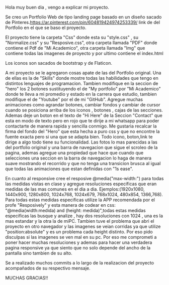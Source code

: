 Hola muy buen dia , vengo a explicar mi proyecto.

Se creo un Portfolio Web de tipo landing page basado en un diseño sacado de Pinteres.https://ar.pinterest.com/pin/604819424974253339/
link de del Portfolio en el que se baso el proyecto.

  El proyecto tiene la carpeta "Css" donde esta su "style.css" , su "Normalize.css" y su "Resposive.css", otra carpeta llamada "PDF"
donde contiene el Pdf de "Mi Academico", otra carpeta llamada "Img" que contiene todas las imagenes de proyecto y por ultimo 
contiene el index.html

  Los iconos son sacados de bootstrap y de Flaticon.

A mi proyecto se le agregaron cosas apate de las del Portfolio original. Una de ellas es la de "Skills" donde mostre todas las habilidades
que tengo en distintos lenguajes de programacion. Tambien modifique en la seccion de "hero" los 2 botones sustituyendo el de "My portfolio"
por "Mi Academico" donde te lleva a mi promedio y estado en la carrera que estudio, tambien modifique el de "Youtube" por el de mi "GitHub". 
Agregue muchas animaciones como agrandar botones, cambiar fondos y cambiar de cursor cuando se posiciona arriba de los iconos , botones ,
cajas de las secciones. Ademas deje un boton en el texto de "Hi Here" de la Seccion "Contact" que esta en modo de texto pero en rojo 
que te dirije a mi whatsapp para poder contactarte de manera rapida y sencilla conmigo. Me gustaria recalcar la firma del fondo del
"Hero" que esta hecha a puro css y que no encontre la fuente exacta pero si una que se adapta bien.
  Todo icono, boton,link te dirige a algo todo tiene su funcionalidad. Las fotos lo mas parecidas a las del portfolio original y una 
barra de navegacion que sigue el scroleo de la pagina, ademas agregue una propiedad que hace que cuando que selecciones una seccion en la
barra de navegacion lo haga de manera suave mostrando el recorrido y que no tenga una transicion brusca al igual que todas las 
animaciones que estan definidas con "1s ease". 

  En cuanto al responsive cree el resposive @media("max-width:") para todas las medidas vistas en clase y agregue resoluciones
especificas que eran medidas de las mas comunes en el dia a dia. Ejemplos:(1920x1080, 1440x900, 1280x800, 1024x768, 1024x679, 
768x1024, 480x854, 1366,768). Para todas estas medidas especificas utilize la APP recomendada por el profe "Resposively" y esta manera de codear en css:
"@media(width:medida) and (height: medida)",todas estas medidas especificas las busque y analize , 
hay dos resoluciones con 1024 , una es la mas estandar y la otra la de miPC. Tambien tuve el problema que abri el proyecto en
otro navegador y las imagenes se veian corridas ya que utilize "position:absolute" y es un problema cada height distinto.
Por eso pido disculpas si las imagenes se ven mal en su pc. Por eso me comprometi a poner hacer muchas resoluciones y ademas
para hacer una verdadera pagina responsive ya que siento que no solo depende del ancho de la pantalla sino tambien de su alto.

Se a realizado muchos commits a lo largo de la realizacion del proyecto acompañados de su respectivo mensaje.

MUCHAS GRACIAS!!
